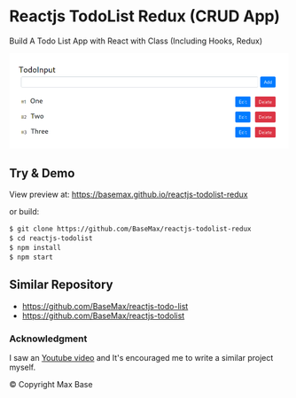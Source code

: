 # Reactjs TodoList Redux (CRUD App)

Build A Todo List App with React with Class (Including Hooks, Redux)

[![Reactjs TodoList Redux](demo.png)](https://basemax.github.io/reactjs-todolist-redux)

## Try & Demo

View preview at: https://basemax.github.io/reactjs-todolist-redux

or build:

```bash
$ git clone https://github.com/BaseMax/reactjs-todolist-redux
$ cd reactjs-todolist
$ npm install
$ npm start
```

## Similar Repository

- https://github.com/BaseMax/reactjs-todo-list
- https://github.com/BaseMax/reactjs-todolist

### Acknowledgment

I saw an [Youtube video](https://www.youtube.com/watch?v=N8kYlimhuLw) and It's encouraged me to write a similar project myself.

© Copyright Max Base

